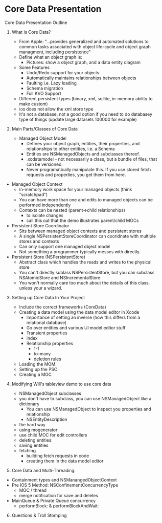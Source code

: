 # Core Data Presentation

Core Data Presentation Outline

1. What Is Core Data?
   - From Apple: "...provides generalized and automated solutions to common tasks associated with object life-cycle
   and object graph managment, including persistence"
   - Define what an object graph is: 
	 - Pictures: show a object graph, and a data entity diagram
   - Some Features
	   - Undo/Redo support for your objects
	   - Automatically maintains relationships between objects
	   - Faulting i.e. Lazy loading
	   - Schema migration
	   - Full KVO Support
   - Different persistent types (binary, xml, sqllite, in-memory ability to make custom) 
	- ios does not allow the xml store type
   - It's not a database, not a good option if you need to do databasey type of things (update large datasets 100000 for example)
   
2. Main Parts/Classes of Core Data
   - Managed Object Model
	 - Defines your object graph, entities, their properties, and relationships to other entities, i.e. a Schema
	 - Entities are NSManagedObjects and subclasses thereof.
	 - .xcdatamodel - not necessarily a class, but a bundle of files, that can be versioned.
	 - Never programatically manipulate this. If you use stored fetch requests and properties, you get them from here.
  - Managed Object Context
	- In-memory work space for your managed objects (think "scratchpad")
	- You can have more than one and edits to managed objects can be performed independently
	- Contexts can be nested (parent->child relationships)  
	  - to isolate changes
	  - call this out that the demo illustrates parent/child MOCs
   - Persistent Store Coordinator
	 - Sits between managed object contexts and persistent stores
	 - A single NSPersistentStoreCoordinator can cooridnate with multiple stores and contexts
	 - Can only support one managed object model
	 - Not something a programmer typically messes with directly.
   - Persistent Store (NSPersistentStore)
	 - Abstract class which handles the reads and writes to the physical store
	 - You can't directly sublass NSPersistentStore, but you can subclass NSAtomicStore and NSIncrementalStore
	 - You won't normally care too much about the details of this class, unless your a wizard.

3. Setting up Core Data In Your Project
   - Include the correct frameworks (CoreData)
   - Creating a data model using the data model editor in Xcode
	 - Importance of setting an inverse (how this differs from a relational database)
	 - Go over entities and various UI model editor stuff
	 - Transient properties
	 - Index
	 - Relationship properties
	   - 1-1
	   - to-many
	   - deletion rules
   - Loading the MOM
   - Setting up the PSC
   - Creating a MOC

4. Modifying Will's tableview demo to use core data
   -  NSManagedObject subclasses
	 - you don't have to subclass, you can use NSManagedObject like a dictionary
	   - You can use NSManagedObject to inspect you properties and relationship
	   - NSEntityDescription
	 - the hard way
	 - using mogenerator 
   - use child MOC for edit controllers
   - deleting entities
   - saving entities   
   - fetching
	 - building fetch requests in code
	 - creating them in the data model editor
	 
5. Core Data and Multi-Threading
  - Containment types and NSManangedObjectContext
  - Pre IOS 5 Method:  NSConfinementConcurrencyType
	- MOC / thread
	- merge notification for save and deletes
  - MainQueue & Private Queue concurrency
	- performBlock: & performBlockAndWait:
	
6. Questions & Troll Stomping


	
